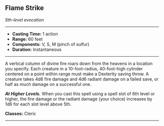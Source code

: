 ﻿## Flame Strike
*5th-level evocation*
___
- **Casting Time:** 1 action
- **Range:** 60 feet
- **Components:** V, S, M (pinch of sulfur)
- **Duration:** Instantaneous

---
A vertical column of divine fire roars down from the heavens in a location you specify. Each creature in a 10-foot-radius, 40-foot-high cylinder centered on a point within range must make a Dexterity saving throw. A creature takes 4d6 fire damage and 4d6 radiant damage on a failed save, or half as much damage on a successful one.

***At Higher Levels.*** When you cast this spell using a spell slot of 6th level or higher, the fire damage or the radiant damage (your choice) increases by 1d6 for each slot level above 5th.

**Classes:** Cleric


---
